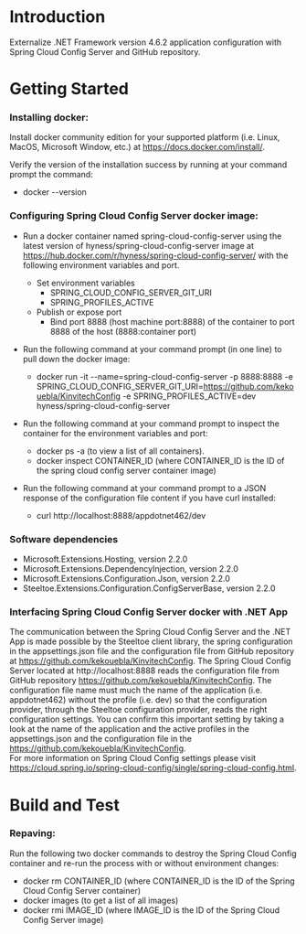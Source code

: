 # Introduction 
Externalize .NET Framework version 4.6.2 application configuration with Spring Cloud Config Server and GitHub repository.

# Getting Started

### Installing docker:
Install docker community edition for your supported platform (i.e. Linux, MacOS, Microsoft Window, etc.) at       https://docs.docker.com/install/.

Verify the version of the  installation success by running at your command prompt the command: 
- docker --version

### Configuring Spring Cloud Config Server docker image:
- Run a docker container named spring-cloud-config-server using the latest version of hyness/spring-cloud-config-server image at   https://hub.docker.com/r/hyness/spring-cloud-config-server/ with the following environment variables and port.
  - Set environment variables
    - SPRING_CLOUD_CONFIG_SERVER_GIT_URI
    - SPRING_PROFILES_ACTIVE
  - Publish or expose port
    - Bind port 8888 (host machine port:8888) of the container to port 8888 of the host (8888:container port)
      
- Run the following command at your command prompt (in one line) to pull down the docker image:
  - docker run -it --name=spring-cloud-config-server -p 8888:8888 -e SPRING_CLOUD_CONFIG_SERVER_GIT_URI=https://github.com/kekouebla/KinvitechConfig -e SPRING_PROFILES_ACTIVE=dev hyness/spring-cloud-config-server

- Run the following command at your command prompt to inspect the container for the environment variables and port:
  - docker ps -a (to view a list of all containers).
  - docker inspect CONTAINER_ID (where CONTAINER_ID is the ID of the spring cloud config server container image)
  
- Run the following command at your command prompt to a JSON response of the configuration file content if you have curl installed:
  - curl http://localhost:8888/appdotnet462/dev


### Software dependencies
   - Microsoft.Extensions.Hosting, version 2.2.0
   - Microsoft.Extensions.DependencyInjection, version 2.2.0
   - Microsoft.Extensions.Configuration.Json, version 2.2.0
   - Steeltoe.Extensions.Configuration.ConfigServerBase, version 2.2.0

### Interfacing Spring Cloud Config Server docker with .NET App
The communication between the Spring Cloud Config Server and the .NET App is made possible by the Steeltoe client library, the            spring configuration in the appsettings.json file and the configuration file from GitHub repository at https://github.com/kekouebla/KinvitechConfig.  The Spring Cloud Config Server located at http://localhost:8888 reads the configuration file from GitHub repository https://github.com/kekouebla/KinvitechConfig.  The configuration file name must much the name of the application (i.e. appdotnet462) without the profile (i.e. dev) so that the configuration provider, through the Steeltoe configuration provider, reads the right configuration settings.  You can confirm this important setting by taking a look at the name of the application and the active profiles in the appsettings.json and the configuration file in the https://github.com/kekouebla/KinvitechConfig.  
For more information on Spring Cloud Config settings please visit https://cloud.spring.io/spring-cloud-config/single/spring-cloud-config.html.

# Build and Test
### Repaving:
Run the following two docker commands to destroy the Spring Cloud Config container and re-run the process with or without environment changes:
- docker rm CONTAINER_ID (where CONTAINER_ID is the ID of the Spring Cloud Config Server container)
- docker images (to get a list of all images)
- docker rmi IMAGE_ID (where IMAGE_ID is the ID of the Spring Cloud Config Server image)

